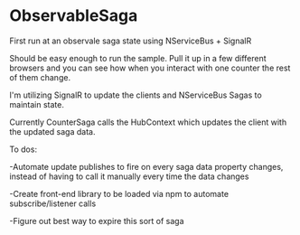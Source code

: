 # ObservableSaga

First run at an observale saga state using NServiceBus + SignalR

Should be easy enough to run the sample. Pull it up in a few different browsers and you can see how when you interact with one counter the rest of them change. 

I'm utilizing SignalR to update the clients and NServiceBus Sagas to maintain state.

Currently CounterSaga calls the HubContext which updates the client with the updated saga data. 


To dos:

-Automate update publishes to fire on every saga data property changes, instead of having to call it manually every time the data changes

-Create front-end library to be loaded via npm to automate subscribe/listener calls

-Figure out best way to expire this sort of saga

